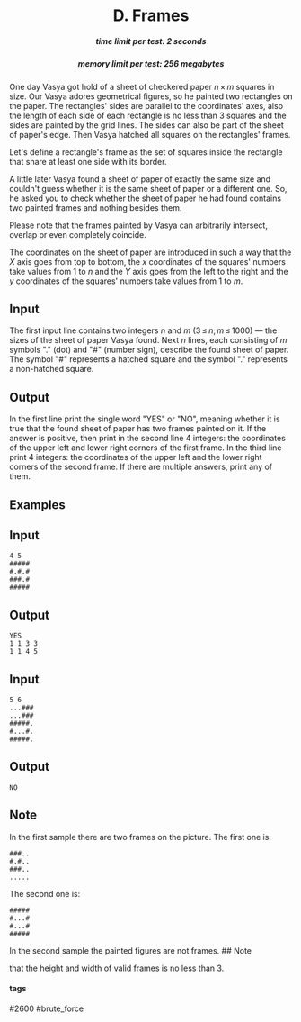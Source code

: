 <h1 style='text-align: center;'> D. Frames</h1>

<h5 style='text-align: center;'>time limit per test: 2 seconds</h5>
<h5 style='text-align: center;'>memory limit per test: 256 megabytes</h5>

One day Vasya got hold of a sheet of checkered paper *n* × *m* squares in size. Our Vasya adores geometrical figures, so he painted two rectangles on the paper. The rectangles' sides are parallel to the coordinates' axes, also the length of each side of each rectangle is no less than 3 squares and the sides are painted by the grid lines. The sides can also be part of the sheet of paper's edge. Then Vasya hatched all squares on the rectangles' frames.

Let's define a rectangle's frame as the set of squares inside the rectangle that share at least one side with its border.

A little later Vasya found a sheet of paper of exactly the same size and couldn't guess whether it is the same sheet of paper or a different one. So, he asked you to check whether the sheet of paper he had found contains two painted frames and nothing besides them.

Please note that the frames painted by Vasya can arbitrarily intersect, overlap or even completely coincide.

The coordinates on the sheet of paper are introduced in such a way that the *X* axis goes from top to bottom, the *x* coordinates of the squares' numbers take values from 1 to *n* and the *Y* axis goes from the left to the right and the *y* coordinates of the squares' numbers take values from 1 to *m*.

## Input

The first input line contains two integers *n* and *m* (3 ≤ *n*, *m* ≤ 1000) — the sizes of the sheet of paper Vasya found. Next *n* lines, each consisting of *m* symbols "." (dot) and "#" (number sign), describe the found sheet of paper. The symbol "#" represents a hatched square and the symbol "." represents a non-hatched square.

## Output

In the first line print the single word "YES" or "NO", meaning whether it is true that the found sheet of paper has two frames painted on it. If the answer is positive, then print in the second line 4 integers: the coordinates of the upper left and lower right corners of the first frame. In the third line print 4 integers: the coordinates of the upper left and the lower right corners of the second frame. If there are multiple answers, print any of them.

## Examples

## Input


```
4 5  
#####  
#.#.#  
###.#  
#####  

```
## Output


```
YES  
1 1 3 3  
1 1 4 5  

```
## Input


```
5 6  
...###  
...###  
#####.  
#...#.  
#####.  

```
## Output


```
NO  

```
## Note

In the first sample there are two frames on the picture. The first one is:


```
###..  
#.#..  
###..  
.....  

```
The second one is:


```
#####  
#...#  
#...#  
#####  

```
In the second sample the painted figures are not frames. ## Note

 that the height and width of valid frames is no less than 3.



#### tags 

#2600 #brute_force 